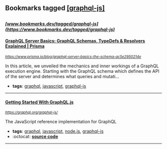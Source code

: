 ## Bookmarks tagged [[graphql-js]](https://www.bookmarks.dev/search?q=[graphql-js])

_<sup><sup>[www.bookmarks.dev/tagged/graphql-js](https://www.bookmarks.dev/tagged/graphql-js)</sup></sup>_
---
#### [GraphQL Server Basics: GraphQL Schemas, TypeDefs & Resolvers Explained | Prisma](https://www.prisma.io/blog/graphql-server-basics-the-schema-ac5e2950214e)
_<sup>https://www.prisma.io/blog/graphql-server-basics-the-schema-ac5e2950214e</sup>_

In this article, we unveiled the mechanics and inner workings of a GraphQL execution engine. Starting with the GraphQL schema which defines the API of the server and determines what queries and mutati...
* **tags**: [graphql](../tagged/graphql.md), [javascript](../tagged/javascript.md), [graphql-js](../tagged/graphql-js.md)
---
#### [Getting Started With GraphQL.js](https://graphql.org/graphql-js/)
_<sup>https://graphql.org/graphql-js/</sup>_

The JavaScript reference implementation for GraphQL
* **tags**: [graphql](../tagged/graphql.md), [javascript](../tagged/javascript.md), [node.js](../tagged/node.js.md), [graphql-js](../tagged/graphql-js.md)
* :octocat: **[source code](https://github.com/graphql/graphql-js)**
---

